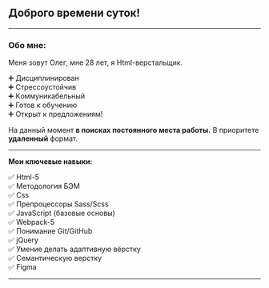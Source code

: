## Доброго времени суток!  
___
### Обо мне:  
Меня зовут Олег, мне 28 лет, я Html-верстальщик.  

➕ Дисциплинирован  
➕ Cтрессоустойчив  
➕ Kоммуникабельный  
➕ Готов к обучению  
➕ Открыт к предложениям!

На данный момент **в поисках постоянного места работы.**  В приоритете **удаленный** формат. 

___

**Мои ключевые навыки:**  

✅ Html-5  
✅ Методология БЭМ  
✅ Css  
✅ Препроцессоры Sass/Scss  
✅ JavaScript (базовые основы)  
✅ Webpack-5  
✅ Понимание Git/GitHub  
✅ jQuery  
✅ Умение делать адаптивную вёрстку  
✅ Семантическую верстку    
✅ Figma
___

